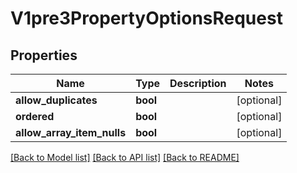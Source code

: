 # V1pre3PropertyOptionsRequest

## Properties
Name | Type | Description | Notes
------------ | ------------- | ------------- | -------------
**allow_duplicates** | **bool** |  | [optional] 
**ordered** | **bool** |  | [optional] 
**allow_array_item_nulls** | **bool** |  | [optional] 

[[Back to Model list]](../README.md#documentation-for-models) [[Back to API list]](../README.md#documentation-for-api-endpoints) [[Back to README]](../README.md)

